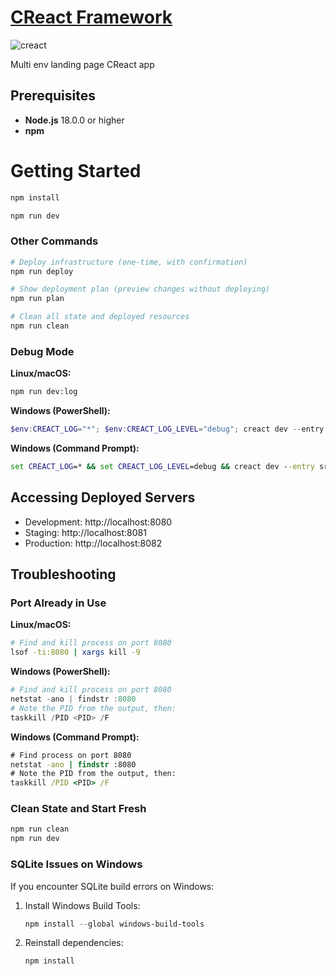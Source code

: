 # [CReact Framework](https://github.com/creact-labs/creact)

![creact](https://i.postimg.cc/8P66GnT3/banner.jpg)

Multi env landing page CReact app

## Prerequisites

- **Node.js** 18.0.0 or higher
- **npm** 

# Getting Started
```cmd
npm install
```

```cmd
npm run dev
```

### Other Commands

```bash
# Deploy infrastructure (one-time, with confirmation)
npm run deploy

# Show deployment plan (preview changes without deploying)
npm run plan

# Clean all state and deployed resources
npm run clean
```

### Debug Mode

**Linux/macOS:**
```bash
npm run dev:log
```

**Windows (PowerShell):**
```powershell
$env:CREACT_LOG="*"; $env:CREACT_LOG_LEVEL="debug"; creact dev --entry src/app.tsx --auto-approve --verbose 2>&1 | Tee-Object debug.log
```

**Windows (Command Prompt):**
```cmd
set CREACT_LOG=* && set CREACT_LOG_LEVEL=debug && creact dev --entry src/app.tsx --auto-approve --verbose > debug.log 2>&1
```
## Accessing Deployed Servers

- Development: http://localhost:8080
- Staging: http://localhost:8081
- Production: http://localhost:8082

## Troubleshooting

### Port Already in Use

**Linux/macOS:**
```bash
# Find and kill process on port 8080
lsof -ti:8080 | xargs kill -9
```

**Windows (PowerShell):**
```powershell
# Find and kill process on port 8080
netstat -ano | findstr :8080
# Note the PID from the output, then:
taskkill /PID <PID> /F
```

**Windows (Command Prompt):**
```cmd
# Find process on port 8080
netstat -ano | findstr :8080
# Note the PID from the output, then:
taskkill /PID <PID> /F
```

### Clean State and Start Fresh

```bash
npm run clean
npm run dev
```

### SQLite Issues on Windows

If you encounter SQLite build errors on Windows:
1. Install Windows Build Tools:
   ```powershell
   npm install --global windows-build-tools
   ```
2. Reinstall dependencies:
   ```bash
   npm install
   ```